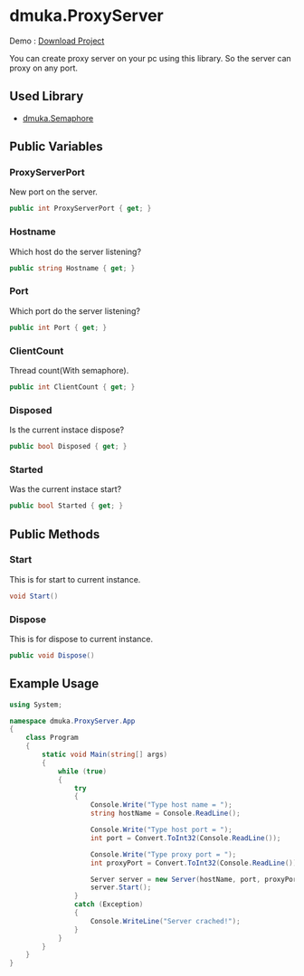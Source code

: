 # dmuka.ProxyServer

Demo : [Download Project](https://github.com/muhammet-kandemir-95/dmuka.ProxyServer/archive/master.zip)

 You can create proxy server on your pc using this library. So the server can proxy on any port.

## Used Library
* [dmuka.Semaphore](https://github.com/muhammet-kandemir-95/dmuka.Semaphore)

## Public Variables

### ProxyServerPort
 New port on the server.
```csharp
public int ProxyServerPort { get; }
```

### Hostname
 Which host do the server listening? 
```csharp
public string Hostname { get; }
```

### Port
 Which port do the server listening? 
```csharp
public int Port { get; }
```

### ClientCount
 Thread count(With semaphore).
```csharp
public int ClientCount { get; }
```

### Disposed
 Is the current instace dispose?
```csharp
public bool Disposed { get; }
```

### Started
 Was the current instace start?
```csharp
public bool Started { get; }
```

## Public Methods

### Start
 This is for start to current instance.
```csharp
void Start()
```

### Dispose
 This is for dispose to current instance.
```csharp
public void Dispose()
```

## Example Usage

```csharp
using System;

namespace dmuka.ProxyServer.App
{
    class Program
    {
        static void Main(string[] args)
        {
            while (true)
            {
                try
                {
                    Console.Write("Type host name = ");
                    string hostName = Console.ReadLine();

                    Console.Write("Type host port = ");
                    int port = Convert.ToInt32(Console.ReadLine());

                    Console.Write("Type proxy port = ");
                    int proxyPort = Convert.ToInt32(Console.ReadLine());

                    Server server = new Server(hostName, port, proxyPort, coreCount: 100);
                    server.Start();
                }
                catch (Exception)
                {
                    Console.WriteLine("Server crached!");
                }
            }
        }
    }
}
```
